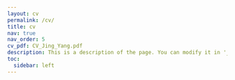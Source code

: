 ```yaml
---
layout: cv
permalink: /cv/
title: cv
nav: true
nav_order: 5
cv_pdf: CV_Jing_Yang.pdf
description: This is a description of the page. You can modify it in '_pages/cv.md'. You can also change or remove the top pdf download button.
toc:
  sidebar: left
---
```

